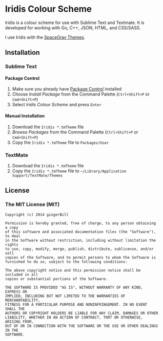 # Iridis Colour Scheme

Iridis is a colour scheme for use with Sublime Text and Textmate. It is developed for working with Go, C++, JSON, HTML, and CSS/SASS. 

I use Iridis with the [SpaceGray Themes][1].

## Installation

### Sublime Text

#### Package Control

1. Make sure you already have [Package Control][2] installed
2. Choose *Install Package* from the Command Palette (`Ctrl+Shift+P` or `Cmd+Shift+P`)
3. Select *Iridis Colour Scheme* and press `Enter`

#### Manual Installation

1. Download the `Iridis *.tmTheme` file
2. *Browse Packages* from the Command Palette (`Ctrl+Shift+P` or `Cmd+Shift+P`)
3. Copy the `Iridis *.tmTheme` file to `Packages/User`

### TextMate

1. Download the `Iridis *.tmTheme` file
2. Copy the `Iridis *.tmTheme` file to `~/Library/Application Support/TextMate/Themes`

## License
### The MIT License (MIT)

	Copyright (c) 2014 gingerBill
	
	Permission is hereby granted, free of charge, to any person obtaining a copy
	of this software and associated documentation files (the "Software"), to deal
	in the Software without restriction, including without limitation the rights
	to use, copy, modify, merge, publish, distribute, sublicense, and/or sell
	copies of the Software, and to permit persons to whom the Software is
	furnished to do so, subject to the following conditions:
	
	The above copyright notice and this permission notice shall be included in all
	copies or substantial portions of the Software.
	
	THE SOFTWARE IS PROVIDED "AS IS", WITHOUT WARRANTY OF ANY KIND, EXPRESS OR
	IMPLIED, INCLUDING BUT NOT LIMITED TO THE WARRANTIES OF MERCHANTABILITY,
	FITNESS FOR A PARTICULAR PURPOSE AND NONINFRINGEMENT. IN NO EVENT SHALL THE
	AUTHORS OR COPYRIGHT HOLDERS BE LIABLE FOR ANY CLAIM, DAMAGES OR OTHER
	LIABILITY, WHETHER IN AN ACTION OF CONTRACT, TORT OR OTHERWISE, ARISING FROM,
	OUT OF OR IN CONNECTION WITH THE SOFTWARE OR THE USE OR OTHER DEALINGS IN THE
	SOFTWARE.


[1]: https://github.com/kkga/spacegray
[2]: http://wbond.net/sublime_packages/package_control/
